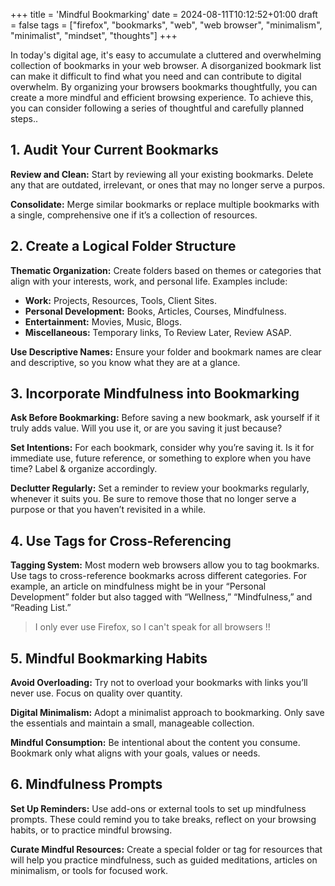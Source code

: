 +++
title = 'Mindful Bookmarking'
date = 2024-08-11T10:12:52+01:00
draft = false
tags = ["firefox", "bookmarks", "web", "web browser", "minimalism", "minimalist", "mindset", "thoughts"]
+++

In today's digital age, it's easy to accumulate a cluttered and overwhelming collection of bookmarks in your web browser. A disorganized bookmark list can make it difficult to find what you need and can contribute to digital overwhelm. By organizing your browsers bookmarks thoughtfully, you can create a more mindful and efficient browsing experience.  To achieve this, you can consider following a series of thoughtful and carefully planned steps..

## 1. Audit Your Current Bookmarks

**Review and Clean:** Start by reviewing all your existing bookmarks. Delete any that are outdated, irrelevant, or ones that may no longer serve a purpos.

**Consolidate:** Merge similar bookmarks or replace multiple bookmarks with a single, comprehensive one if it’s a collection of resources.

## 2. Create a Logical Folder Structure

**Thematic Organization:** Create folders based on themes or categories that align with your interests, work, and personal life. Examples include:

+ **Work:** Projects, Resources, Tools, Client Sites.
+ **Personal Development:** Books, Articles, Courses, Mindfulness.
+ **Entertainment:** Movies, Music, Blogs.
+ **Miscellaneous:** Temporary links, To Review Later, Review ASAP.

**Use Descriptive Names:** Ensure your folder and bookmark names are clear and descriptive, so you know what they are at a glance.

## 3. Incorporate Mindfulness into Bookmarking

**Ask Before Bookmarking:** Before saving a new bookmark, ask yourself if it truly adds value. Will you use it, or are you saving it just because?

**Set Intentions:** For each bookmark, consider why you’re saving it. Is it for immediate use, future reference, or something to explore when you have time? Label & organize accordingly.

**Declutter Regularly:** Set a reminder to review your bookmarks regularly, whenever it suits you. Be sure to remove those that no longer serve a purpose or that you haven’t revisited in a while.

## 4. Use Tags for Cross-Referencing

**Tagging System:** Most modern web browsers allow you to tag bookmarks. Use tags to cross-reference bookmarks across different categories. For example, an article on mindfulness might be in your “Personal Development” folder but also tagged with “Wellness,” “Mindfulness,” and “Reading List.”

> I only ever use Firefox, so I can't speak for all browsers !!

## 5. Mindful Bookmarking Habits

**Avoid Overloading:** Try not to overload your bookmarks with links you’ll never use. Focus on quality over quantity.

**Digital Minimalism:** Adopt a minimalist approach to bookmarking. Only save the essentials and maintain a small, manageable collection.

**Mindful Consumption:** Be intentional about the content you consume. Bookmark only what aligns with your goals, values or needs.

## 6. Mindfulness Prompts

**Set Up Reminders:** Use add-ons or external tools to set up mindfulness prompts. These could remind you to take breaks, reflect on your browsing habits, or to practice mindful browsing.

**Curate Mindful Resources:** Create a special folder or tag for resources that will help you practice mindfulness, such as guided meditations, articles on minimalism, or tools for focused work.